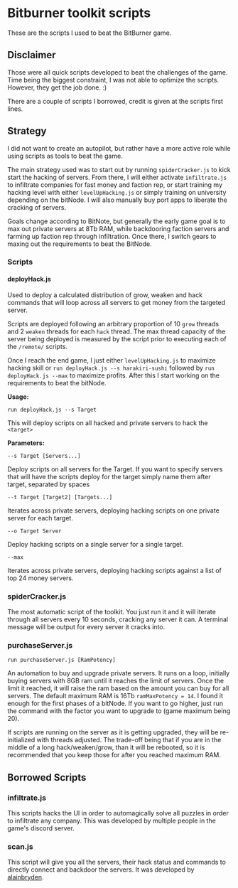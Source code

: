 # Bitburner toolkit scripts

These are the scripts I used to beat the BitBurner game.

## Disclaimer

Those were all quick scripts developed to beat the challenges of the game. Time being the biggest constraint, I was not
able to optimize the scripts. However, they get the job done. :)

There are a couple of scripts I borrowed, credit is given at the scripts first lines.

## Strategy

I did not want to create an autopilot, but rather have a more active role while using scripts as tools to beat the game.

The main strategy used was to start out by running `spiderCracker.js` to kick start the hacking of servers.
From there, I will either activate `infiltrate.js` to infiltrate companies for fast money and faction rep, or start training
my hacking level with either `levelUpHacking.js` or simply training on university depending on the bitNode. I will also
manually buy port apps to liberate the cracking of servers.

Goals change according to BitNote, but generally the early game goal is to max out private servers at 8Tb RAM, while
backdooring faction servers and farming up faction rep through infiltration. Once there, I switch gears to maxing out
the requirements to beat the BitNode.

### Scripts

#### deployHack.js

Used to deploy a calculated distribution of grow, weaken and hack commands that will loop across all servers to get
money from the targeted server.

Scripts are deployed following an arbitrary proportion of 10 `grow` threads and 2 `weaken` threads for each `hack` thread. The
max thread capacity of the server being deployed is measured by the script prior to executing each of the `/remote/` scripts.

Once I reach the end game, I just either `levelUpHacking.js` to maximize hacking skill or
`run deployHack.js --s harakiri-sushi` followed by `run deployHack.js --max` to maximize profits. After this I start
working on the requirements to beat the bitNode.

**Usage:**

`run deployHack.js --s Target`

This will deploy scripts on all hacked and private servers to hack the `<target>`

**Parameters:**

`--s Target [Servers...]`

Deploy scripts on all servers for the Target. If you want to specify servers that will have the scripts deploy for the target
simply name them after target, separated by spaces

`--t Target [Target2] [Targets...]`

Iterates across private servers, deploying hacking scripts on one private server for each target.

`--o Target Server`

Deploy hacking scripts on a single server for a single target.

`--max`

Iterates across private servers, deploying hacking scripts against a list of top 24 money servers.

### spiderCracker.js

The most automatic script of the toolkit. You just run it and it will iterate through all servers every 10 seconds, cracking
any server it can. A terminal message will be output for every server it cracks into.

### purchaseServer.js

`run purchaseServer.js [RamPotency]`

An automation to buy and upgrade private servers. It runs on a loop, initially buying servers with 8GB ram until it reaches
the limit of servers. Once the limit it reached, it will raise the ram based on the amount you can buy for all servers.
The default maximum RAM is 16Tb `ramMaxPotency = 14`. I found it enough for the first phases of a bitNode. If you want to
go higher, just run the command with the factor you want to upgrade to (game maximum being 20).

If scripts are running on the server as it is getting upgraded, they will be re-initialized with threads adjusted. The
trade-off being that if you are in the middle of a long hack/weaken/grow, than it will be rebooted, so it is recommended
that you keep those for after you reached maximum RAM.

## Borrowed Scripts

### infiltrate.js

This scripts hacks the UI in order to automagically solve all puzzles in order to infiltrate any company. This was developed
by multiple people in the game's discord server.

### scan.js

This script will give you all the servers, their hack status and commands to directly connect and backdoor the servers.
It was developed by [alainbryden](https://github.com/alainbryden).
